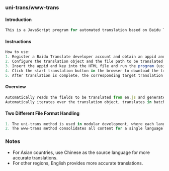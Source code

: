 ### uni-trans/www-trans

#### Introduction

```js
This is a JavaScript program for automated translation based on Baidu Translate.
```

#### Instructions

```js
How to use:
1. Register a Baidu Translate developer account and obtain an appid and secret key.
2. Configure the translation object and the file path to be translated. Set the target language according to the Baidu Translate documentation (e.g., it, en, zh).
3. Insert the appid and key into the HTML file and run the program (using the Live Server plugin in VSCode to open the HTML file is recommended).
4. Click the start translation button in the browser to download the translated file.
5. After translation is complete, the corresponding target translation file will be automatically downloaded (e.g., en.js).

```

#### Overview

```js
Automatically reads the fields to be translated from en.js and generates the corresponding translation files.
Automatically iterates over the translation object, translates in batches, and downloads the files automatically.

```

#### Two Different File Format Handling

```js
1. The uni-trans method is used in modular development, where each language folder represents a language, and each module's language is stored in a separate JS file within that folder.
2. The www-trans method consolidates all content for a single language into one JS file, where each file represents a different language.
```

### Notes

- For Asian countries, use Chinese as the source language for more accurate translations.
- For other regions, English provides more accurate translations.